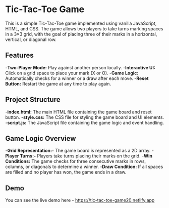 # Tic-Tac-Toe Game

This is a simple Tic-Tac-Toe game implemented using vanilla JavaScript, HTML, and CSS. The game allows two players to take turns marking spaces in a 3×3 grid, with the goal of placing three of their marks in a horizontal, vertical, or diagonal row.

## Features
-**Two-Player Mode:** Play against another person locally.
-**Interactive UI:** Click on a grid space to place your mark (X or O).
-**Game Logic:** Automatically checks for a winner or a draw after each move.
-**Reset Button:** Restart the game at any time to play again.

## Project Structure
-**index.html:** The main HTML file containing the game board and reset button.
-**style.css:** The CSS file for styling the game board and UI elements.
-**script.js:** The JavaScript file containing the game logic and event handling.

## Game Logic Overview
-**Grid Representation:-** The game board is represented as a 2D array.
-**Player Turns:-** Players take turns placing their marks on the grid.
-**Win Conditions:** The game checks for three consecutive marks in rows, columns, or diagonals to determine a winner.
-**Draw Condition:** If all spaces are filled and no player has won, the game ends in a draw.

## Demo
You can see the live demo here - https://tic-tac-toe-game20.netlify.app
